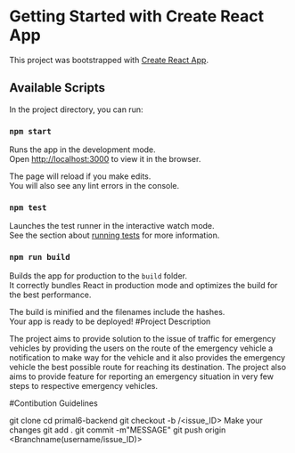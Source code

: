 ﻿# Getting Started with Create React App

This project was bootstrapped with [Create React App](https://github.com/facebook/create-react-app).

## Available Scripts

In the project directory, you can run:

### `npm start`

Runs the app in the development mode.\
Open [http://localhost:3000](http://localhost:3000) to view it in the browser.

The page will reload if you make edits.\
You will also see any lint errors in the console.

### `npm test`

Launches the test runner in the interactive watch mode.\
See the section about [running tests](https://facebook.github.io/create-react-app/docs/running-tests) for more information.

### `npm run build`

Builds the app for production to the `build` folder.\
It correctly bundles React in production mode and optimizes the build for the best performance.

The build is minified and the filenames include the hashes.\
Your app is ready to be deployed!
#Project Description

The project aims to provide solution to the issue of traffic for emergency vehicles by providing the users on the route of the emergency vehicle a notification to make way for the vehicle and it also provides the emergency vehicle the best possible route for reaching its destination. The project also aims to provide feature for reporting an emergency situation in very few steps to respective emergency vehicles.

#Contibution Guidelines

git clone <LINK>
cd primal6-backend
git checkout -b <username>/<issue_ID>
Make your changes
git add .
git commit -m"MESSAGE"
git push origin <Branchname(username/issue_ID)></Branchname>
